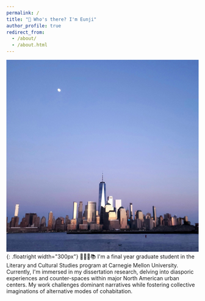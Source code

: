 ```yaml
---
permalink: /
title: "🚪 Who's there? I'm Eunji"
author_profile: true
redirect_from: 
  - /about/
  - /about.html
---
```



![A recent picture taken during a visit to NYC](/images/NewYork.jpg){:  .floatright  width="300px"}
🙋🏻‍♀️📚 I'm a final year graduate student in the Literary and Cultural Studies program at Carnegie Mellon University. Currently, I'm immersed in my dissertation research, delving into diasporic experiences and counter-spaces within major North American urban centers. My work challenges dominant narratives while fostering collective imaginations of alternative modes of cohabitation.
